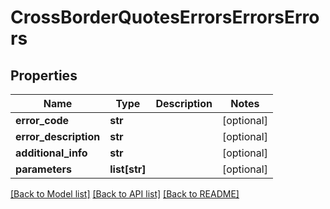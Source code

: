 # CrossBorderQuotesErrorsErrorsErrors

## Properties
Name | Type | Description | Notes
------------ | ------------- | ------------- | -------------
**error_code** | **str** |  | [optional] 
**error_description** | **str** |  | [optional] 
**additional_info** | **str** |  | [optional] 
**parameters** | **list[str]** |  | [optional] 

[[Back to Model list]](../README.md#documentation-for-models) [[Back to API list]](../README.md#documentation-for-api-endpoints) [[Back to README]](../README.md)


